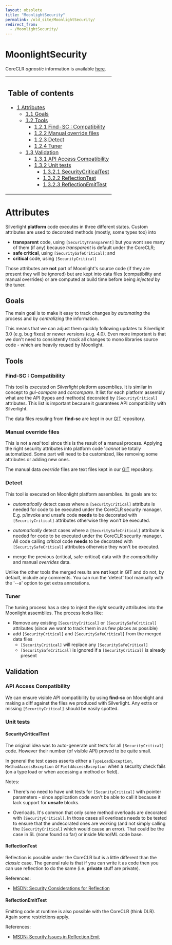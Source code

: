 ```yaml
---
layout: obsolete
title: "MoonlightSecurity"
permalink: /old_site/MoonlightSecurity/
redirect_from:
  - /MoonlightSecurity/
---
```


MoonlightSecurity
=================

CoreCLR *agnostic* information is available [here]({{site.github.url}}/old_site/Moonlight2CoreCLR "Moonlight2CoreCLR").

<table>
<col width="100%" />
<tbody>
<tr class="odd">
<td align="left"><h2>Table of contents</h2>
<ul>
<li><a href="#Attributes">1 Attributes</a>
<ul>
<li><a href="#Goals">1.1 Goals</a></li>
<li><a href="#Tools">1.2 Tools</a>
<ul>
<li><a href="#Find-SC_:_Compatibility">1.2.1 Find-SC : Compatibility</a></li>
<li><a href="#Manual_override_files">1.2.2 Manual override files</a></li>
<li><a href="#Detect">1.2.3 Detect</a></li>
<li><a href="#Tuner">1.2.4 Tuner</a></li>
</ul></li>
<li><a href="#Validation">1.3 Validation</a>
<ul>
<li><a href="#API_Access_Compatibility">1.3.1 API Access Compatibility</a></li>
<li><a href="#Unit_tests">1.3.2 Unit tests</a>
<ul>
<li><a href="#SecurityCriticalTest">1.3.2.1 SecurityCriticalTest</a></li>
<li><a href="#ReflectionTest">1.3.2.2 ReflectionTest</a></li>
<li><a href="#ReflectionEmitTest">1.3.2.3 ReflectionEmitTest</a></li>
</ul></li>
</ul></li>
</ul></li>
</ul></td>
</tr>
</tbody>
</table>

Attributes
==========

Silverlight **platform** code executes in three different states. Custom attributes are used to decorated methods (mostly, some types too) into

-   **transparent** code, using `[SecurityTransparent]` but you wont see many of them (if any) because *transparent* is default under the CoreCLR;
-   **safe critical**, using `[SecuritySafeCritical]`; and
-   **critical** code, using `[SecurityCritical]`

Those attributes are **not** part of Moonlight's source code (if they are present they will be ignored) but are kept into data files (compatibility and manual overrides) or are computed at build time before being *injected* by the tuner.

Goals
-----

The main goal is to make it easy to track changes by *automating* the process and by *centralizing* the information.

This means that we can adjust them quickly following updates to Silverlight 3.0 (e.g. bug fixes) or newer versions (e.g. 4.0). Even more important is that we don't need to consistently track all changes to mono libraries source code - which are heavily reused by Moonlight.

Tools
-----

### Find-SC : Compatibility

This tool is executed on *Silverlight* platform assemblies. It is similar in concept to *gui-compare* and *corcompare*. It list for each platform assembly what are the API (types and methods) decorated by `[SecurityCritical]` attributes. This list is important because it guarantees API compatibility with Silverlight.

The data files resuling from **find-sc** are kept in our [GIT](https://github.com/mono/moon/tree/master/class/SecurityAttributes/compatibility) repository.

### Manual override files

This is not a *real* tool since this is the result of a manual process. Applying the right security attributes into platform code '*cannot* be totally automatized. Some part will need to be customized, like removing some attributes or adding new ones.

The manual data *override* files are text files kept in our [GIT](https://github.com/mono/moon/tree/master/class/SecurityAttributes/overrides/) repository.

### Detect

This tool is executed on Moonlight platform assemblies. Its goals are to:

-   *automatically* detect cases where a `[SecurityCritical]` attribute is needed for code to be executed under the CoreCLR security manager. E.g. p/invoke and unsafe code **needs** to be decorated with `[SecurityCritical]` attributes otherwise they won't be executed.

-   *automatically* detect cases where a `[SecuritySafeCritical]` attribute is needed for code to be executed under the CoreCLR security manager. All code calling *critical* code **needs** to be decorated with `[SecuritySafeCritical]` attributes otherwise they won't be executed.

-   merge the previous (critical, safe-critical) data with the *compatibility* and manual *overrides* data.

Unlike the other tools the merged results are **not** kept in GIT and do not, by default, include any comments. You can run the 'detect' tool manually with the '--a' option to get extra annotations.

### Tuner

The tuning process has a step to inject the *right* security attributes into the Moonlight assemblies. The process looks like:

-   Remove any existing `[SecurityCritical]` or `[SecuritySafeCritical]` attributes (since we want to track them in as few places as possible)
-   add `[SecurityCritical]` and `[SecuritySafeCritical]` from the merged data files
    -   `[SecurityCritical]` will replace any `[SecuritySafeCritical]`
    -   `[SecuritySafeCritical]` is ignored if a `[SecurityCritical]` is already present

Validation
----------

### API Access Compatibility

We can ensure visible API compatibility by using **find-sc** on Moonlight and making a diff against the files we produced with Silverlight. Any extra or missing `[SecurityCritical]` should be easily spotted.

### Unit tests

#### SecurityCriticalTest

The original idea was to auto-generate unit tests for all `[SecurityCritical]` code. However their number (of visible API) proved to be quite small.

In general the test cases asserts either a `TypeLoadException`, `MethodAccessException` or `FieldAccessException` when a security check fails (on a type load or when accessing a method or field).

Notes:

-   There's no need to have unit tests for `[SecurityCritical]` with pointer parameters - since application code won't be able to call it because it lack support for **unsafe** blocks.

-   Overloads. It's common that only some method overloads are decorated with `[SecurityCritical]`. In those cases all overloads needs to be tested to ensure that the undecorated ones are working (and not simply calling the `[SecurityCritical]` which would cause an error). That could be the case in SL (none found so far) or inside Mono/ML code base.

#### ReflectionTest

Reflection is possible under the CoreCLR but is a little different than the *classic* case. The general rule is that if you can write it as code then you can use reflection to do the same (i.e. **private** stuff are private).

References:

-   [MSDN: Security Considerations for Reflection](http://msdn.microsoft.com/en-us/library/stfy7tfc(VS.95).aspx)

#### ReflectionEmitTest

Emitting code at runtime is also possible with the CoreCLR (think DLR). Again some restrictions apply.

References:

-   [MSDN: Security Issues in Reflection Emit](http://msdn.microsoft.com/en-us/library/9syytdak(VS.95).aspx)


